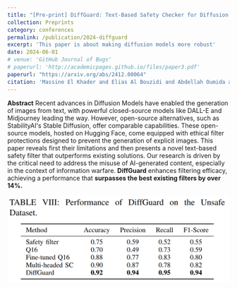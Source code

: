 ```yaml
---
title: "[Pre-print] DiffGuard: Text-Based Safety Checker for Diffusion Models"
collection: Preprints
category: conferences
permalink: /publication/2024-diffguard 
excerpt: 'This paper is about making diffusion models more robust'
date: 2024-06-01
# venue: 'GitHub Journal of Bugs'
# paperurl: 'http://academicpages.github.io/files/paper3.pdf'
paperurl: "https://arxiv.org/abs/2412.00064"
citation: 'Massine El Khader and Elias Al Bouzidi and Abdellah Oumida and Mohammed Sbaihi and Eliott Binard and Jean-Philippe Poli and Wassila Ouerdane and Boussad Addad and Katarzyna Kapusta'
---
```


**Abstract**
Recent advances in Diffusion Models have enabled the generation of images from text, with powerful closed-source models like DALL-E and Midjourney leading the way. However, open-source alternatives, such as StabilityAI's Stable Diffusion, offer comparable capabilities. These open-source models, hosted on Hugging Face, come equipped with ethical filter protections designed to prevent the generation of explicit images. This paper reveals first their limitations and then presents a novel text-based safety filter that outperforms existing solutions. Our research is driven by the critical need to address the misuse of AI-generated content, especially in the context of information warfare. **DiffGuard** enhances filtering efficacy, achieving a performance that **surpasses the best existing filters by over 14%.**

![diffguard-unsafe](/images/diffguard-unsafe.png)
